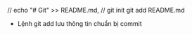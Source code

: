 // echo "# Git" >> README.md,
// git init
git add README.md

- Lệnh git add lưu thông tin chuẩn bị commit
